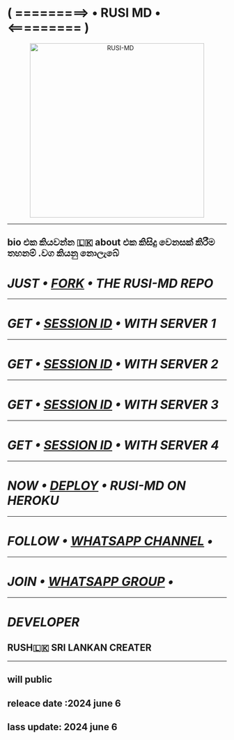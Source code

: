 # ( =========> • RUSI MD • <========= )

<p align="center">
  <a href="https://github.com/cutibabah">
    <img alt="RUSI-MD" height="400" src="https://telegra.ph/file/c3db5848cd8d25bcffdb1.jpg">
  </a>
</p>

***
## bio එක කියවන්න 🇱🇰 about එක කිසිදු වෙනසක් කිරීම තහනම් .වග කියනු නොලැබේ
# *_JUST • [FORK](https://github.com/cutibabah/rusi-md/fork) • THE RUSI-MD REPO_*

***

# *_GET • [SESSION ID](https://gold-md-server-2-7913a772d360.herokuapp.com) • WITH SERVER 1_*

***

# *_GET • [SESSION ID](https://gold-md-server-3-fda056d35afd.herokuapp.com) • WITH SERVER 2_*

***

# *_GET • [SESSION ID](https://gold-md-server-4-b864b9341803.herokuapp.com) • WITH SERVER 3_*

***

# *_GET • [SESSION ID](https://gold-md-server-5-27f7d00b74e1.herokuapp.com) • WITH SERVER 4_*

***

# *_NOW • [DEPLOY](https://dashboard.heroku.com/new?template=https://github.com/cutibabah/rusi-md) • RUSI-MD ON HEROKU_*

***

# *_FOLLOW • [WHATSAPP CHANNEL](https://whatsapp.com/channel/0029VacPdLXJ93wP6q0b962J) •_*

***

# *_JOIN • [WHATSAPP GROUP](https://chat.whatsapp.com/IZdyenJpAxM3JB8kSboR19) •_*

***

# *_DEVELOPER_*
## RUSH🇱🇰 SRI LANKAN CREATER   
***

## will   public 

##  releace date :2024 june 6
##  lass update: 2024 june 6



